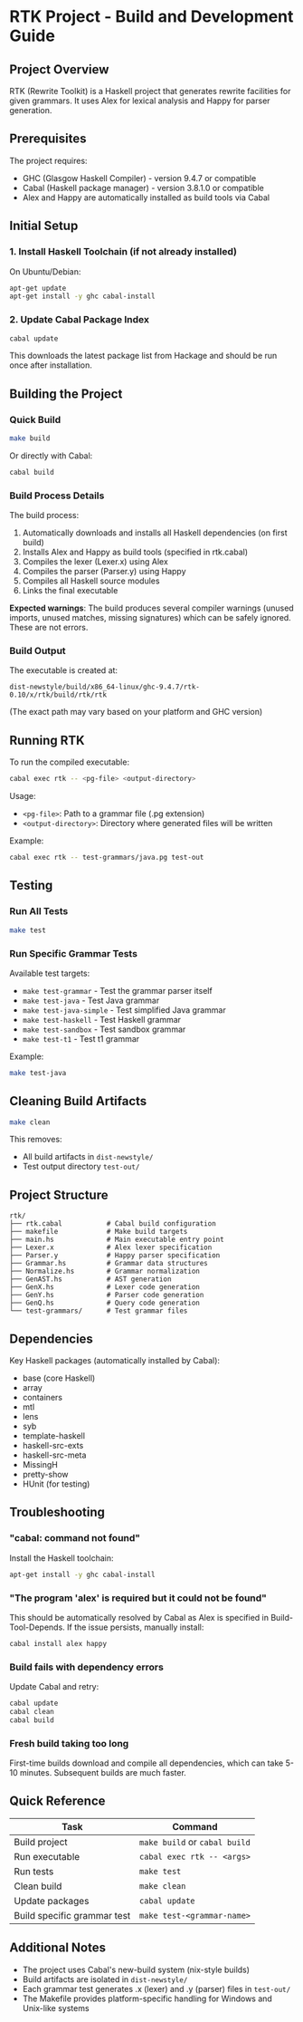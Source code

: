 # RTK Project - Build and Development Guide

## Project Overview

RTK (Rewrite Toolkit) is a Haskell project that generates rewrite facilities for given grammars. It uses Alex for lexical analysis and Happy for parser generation.

## Prerequisites

The project requires:
- GHC (Glasgow Haskell Compiler) - version 9.4.7 or compatible
- Cabal (Haskell package manager) - version 3.8.1.0 or compatible
- Alex and Happy are automatically installed as build tools via Cabal

## Initial Setup

### 1. Install Haskell Toolchain (if not already installed)

On Ubuntu/Debian:
```bash
apt-get update
apt-get install -y ghc cabal-install
```

### 2. Update Cabal Package Index

```bash
cabal update
```

This downloads the latest package list from Hackage and should be run once after installation.

## Building the Project

### Quick Build

```bash
make build
```

Or directly with Cabal:
```bash
cabal build
```

### Build Process Details

The build process:
1. Automatically downloads and installs all Haskell dependencies (on first build)
2. Installs Alex and Happy as build tools (specified in rtk.cabal)
3. Compiles the lexer (Lexer.x) using Alex
4. Compiles the parser (Parser.y) using Happy
5. Compiles all Haskell source modules
6. Links the final executable

**Expected warnings**: The build produces several compiler warnings (unused imports, unused matches, missing signatures) which can be safely ignored. These are not errors.

### Build Output

The executable is created at:
```
dist-newstyle/build/x86_64-linux/ghc-9.4.7/rtk-0.10/x/rtk/build/rtk/rtk
```

(The exact path may vary based on your platform and GHC version)

## Running RTK

To run the compiled executable:

```bash
cabal exec rtk -- <pg-file> <output-directory>
```

Usage:
- `<pg-file>`: Path to a grammar file (.pg extension)
- `<output-directory>`: Directory where generated files will be written

Example:
```bash
cabal exec rtk -- test-grammars/java.pg test-out
```

## Testing

### Run All Tests

```bash
make test
```

### Run Specific Grammar Tests

Available test targets:
- `make test-grammar` - Test the grammar parser itself
- `make test-java` - Test Java grammar
- `make test-java-simple` - Test simplified Java grammar
- `make test-haskell` - Test Haskell grammar
- `make test-sandbox` - Test sandbox grammar
- `make test-t1` - Test t1 grammar

Example:
```bash
make test-java
```

## Cleaning Build Artifacts

```bash
make clean
```

This removes:
- All build artifacts in `dist-newstyle/`
- Test output directory `test-out/`

## Project Structure

```
rtk/
├── rtk.cabal           # Cabal build configuration
├── makefile            # Make build targets
├── main.hs             # Main executable entry point
├── Lexer.x             # Alex lexer specification
├── Parser.y            # Happy parser specification
├── Grammar.hs          # Grammar data structures
├── Normalize.hs        # Grammar normalization
├── GenAST.hs           # AST generation
├── GenX.hs             # Lexer code generation
├── GenY.hs             # Parser code generation
├── GenQ.hs             # Query code generation
└── test-grammars/      # Test grammar files
```

## Dependencies

Key Haskell packages (automatically installed by Cabal):
- base (core Haskell)
- array
- containers
- mtl
- lens
- syb
- template-haskell
- haskell-src-exts
- haskell-src-meta
- MissingH
- pretty-show
- HUnit (for testing)

## Troubleshooting

### "cabal: command not found"

Install the Haskell toolchain:
```bash
apt-get install -y ghc cabal-install
```

### "The program 'alex' is required but it could not be found"

This should be automatically resolved by Cabal as Alex is specified in Build-Tool-Depends. If the issue persists, manually install:
```bash
cabal install alex happy
```

### Build fails with dependency errors

Update Cabal and retry:
```bash
cabal update
cabal clean
cabal build
```

### Fresh build taking too long

First-time builds download and compile all dependencies, which can take 5-10 minutes. Subsequent builds are much faster.

## Quick Reference

| Task | Command |
|------|---------|
| Build project | `make build` or `cabal build` |
| Run executable | `cabal exec rtk -- <args>` |
| Run tests | `make test` |
| Clean build | `make clean` |
| Update packages | `cabal update` |
| Build specific grammar test | `make test-<grammar-name>` |

## Additional Notes

- The project uses Cabal's new-build system (nix-style builds)
- Build artifacts are isolated in `dist-newstyle/`
- Each grammar test generates .x (lexer) and .y (parser) files in `test-out/`
- The Makefile provides platform-specific handling for Windows and Unix-like systems
